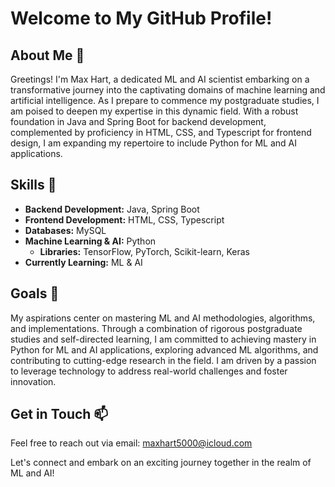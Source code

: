 # Welcome to My GitHub Profile!

## About Me 👋
Greetings! I'm Max Hart, a dedicated ML and AI scientist embarking on a transformative journey into the captivating domains of machine learning and artificial intelligence. As I prepare to commence my postgraduate studies, I am poised to deepen my expertise in this dynamic field. With a robust foundation in Java and Spring Boot for backend development, complemented by proficiency in HTML, CSS, and Typescript for frontend design, I am expanding my repertoire to include Python for ML and AI applications.

## Skills 🧠
- **Backend Development:** Java, Spring Boot
- **Frontend Development:** HTML, CSS, Typescript
- **Databases:** MySQL
- **Machine Learning & AI:** Python
  - **Libraries:** TensorFlow, PyTorch, Scikit-learn, Keras
- **Currently Learning:** ML & AI

## Goals 🌟
My aspirations center on mastering ML and AI methodologies, algorithms, and implementations. Through a combination of rigorous postgraduate studies and self-directed learning, I am committed to achieving mastery in Python for ML and AI applications, exploring advanced ML algorithms, and contributing to cutting-edge research in the field. I am driven by a passion to leverage technology to address real-world challenges and foster innovation.

## Get in Touch 📫
Feel free to reach out via email: maxhart5000@icloud.com

Let's connect and embark on an exciting journey together in the realm of ML and AI!
